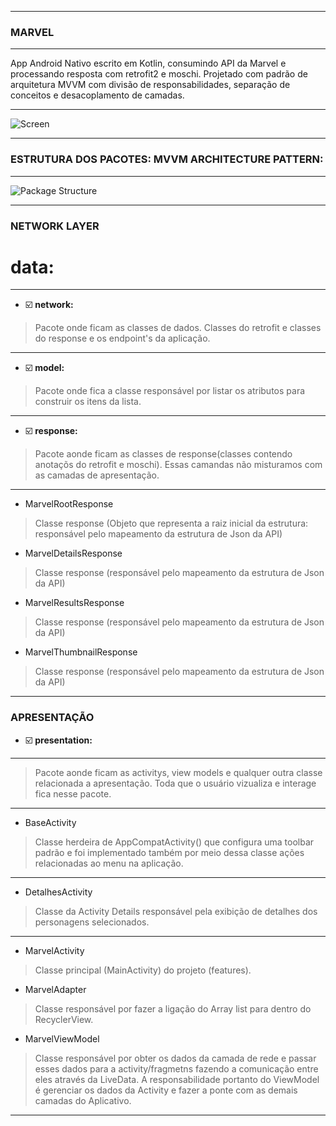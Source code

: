*******
### MARVEL
*******
App Android Nativo escrito em Kotlin, consumindo API da Marvel e processando resposta com retrofit2 e moschi. Projetado com padrão de arquitetura MVVM com divisão de responsabilidades, separação de conceitos e desacoplamento de camadas.
*******
![Screen](https://user-images.githubusercontent.com/9430430/93039327-986d3600-f61d-11ea-928c-130ea94ba189.JPG)
*******
### ESTRUTURA DOS PACOTES: MVVM ARCHITECTURE PATTERN:
*******
![Package Structure](https://user-images.githubusercontent.com/9430430/93045298-2ac90600-f62d-11ea-8df4-e7a1871812c7.JPG)
*******
### NETWORK LAYER
# data:
*******
* :ballot_box_with_check:    **network:**
>Pacote onde ficam as classes de dados. Classes do retrofit e classes do response e os endpoint's da aplicação.
*******
* :ballot_box_with_check:   **model:**
> Pacote onde fica a classe responsável por listar os atributos para construir os itens da lista.
*******
* :ballot_box_with_check:   **response:**
> Pacote aonde ficam as classes de response(classes contendo anotaçõs do retrofit e moschi). 
  Essas camandas não misturamos com as camadas de apresentação.
*******
* MarvelRootResponse
> Classe response (Objeto que representa a raiz inicial da estrutura: responsável
              pelo mapeamento da estrutura de Json da API)
              
* MarvelDetailsResponse
> Classe response (responsável pelo mapeamento da estrutura de Json da API)      

* MarvelResultsResponse
> Classe response (responsável pelo mapeamento da estrutura de Json da API)
  
* MarvelThumbnailResponse
> Classe response (responsável pelo mapeamento da estrutura de Json da API)
*******
### APRESENTAÇÃO
* :ballot_box_with_check: **presentation:**
*******
> Pacote aonde ficam as activitys, view models e qualquer outra classe relacionada a apresentação.
  Toda que o usuário vizualiza e interage fica nesse pacote.
*******
* BaseActivity
 > Classe herdeira de AppCompatActivity() que configura uma toolbar padrão e foi 
             implementado também por meio dessa classe ações relacionadas ao menu na aplicação.
*******
* DetalhesActivity
> Classe da Activity Details responsável pela exibição de detalhes dos personagens selecionados.
*******
* MarvelActivity
> Classe principal (MainActivity) do projeto (features).

* MarvelAdapter
> Classe responsável por fazer a ligação do Array list para dentro do RecyclerView.

* MarvelViewModel
> Classe responsável por obter os dados da camada de rede e passar esses dados para a activity/fragmetns fazendo a comunicação entre eles através da LiveData.
  A responsabilidade portanto do ViewModel é gerenciar os dados da Activity e fazer a ponte com as demais camadas do Aplicativo.
*******
     


